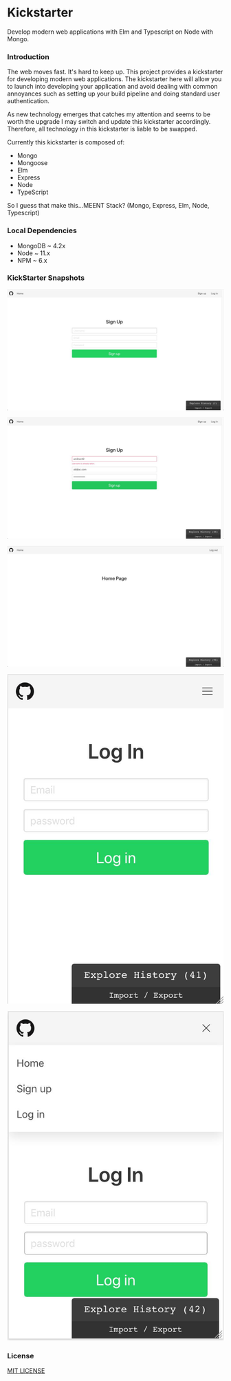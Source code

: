 # Kickstarter

Develop modern web applications with Elm and Typescript on Node with Mongo.

### Introduction

The web moves fast. It's hard to keep up. This project provides a kickstarter for
developing modern web applications. The kickstarter here will allow you to launch
into developing your application and avoid dealing with common annoyances such as
setting up your build pipeline and doing standard user authentication.

As new technology emerges that catches my attention and seems to be worth the upgrade
I may switch and update this kickstarter accordingly. Therefore, all technology
in this kickstarter is liable to be swapped.

Currently this kickstarter is composed of:
  - Mongo
  - Mongoose
  - Elm
  - Express
  - Node
  - TypeScript

So I guess that make this...MEENT Stack? (Mongo, Express, Elm, Node, Typescript)

### Local Dependencies

- MongoDB ~ 4.2x
- Node ~ 11.x
- NPM ~ 6.x


### KickStarter Snapshots

![Sign Up Page](/preview/sign-up-page.jpg)

![Sign Up Error](/preview/sign-up-page-error.jpg)

![Home Page](/preview/logged-in.jpg)

![Mobile Navbar Collapsed](/preview/mobile-navbar-collapsed.jpg)

![Mobile Navbar Expanded](/preview/mobile-navbar-expanded.jpg)

### License

[MIT LICENSE](/LICENSE)

